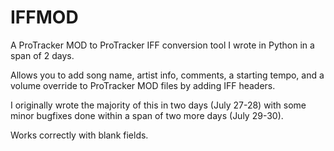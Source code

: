 # IFFMOD
A ProTracker MOD to ProTracker IFF conversion tool I wrote in Python in a span of 2 days.

Allows you to add song name, artist info, comments, a starting tempo, and a volume override to ProTracker MOD files by adding IFF headers.

I originally wrote the majority of this in two days (July 27-28) with some minor bugfixes done within a span of two more days (July 29-30).

Works correctly with blank fields.
